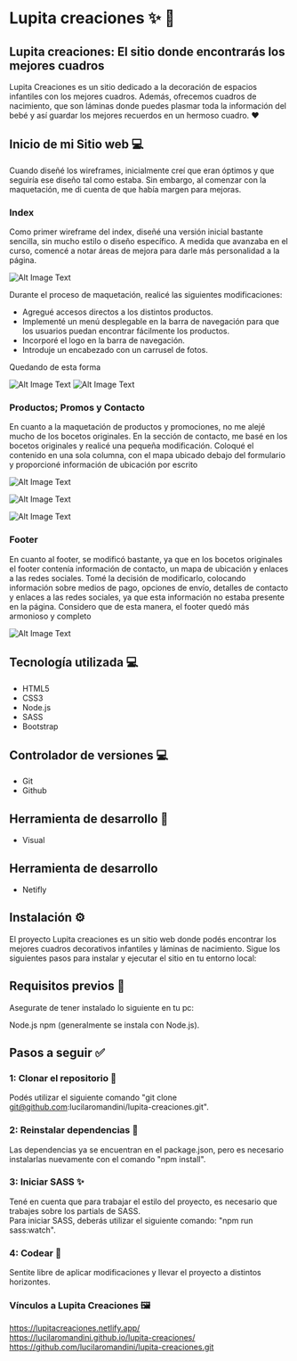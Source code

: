 # Lupita creaciones ✨ 💫
## Lupita creaciones: El sitio donde encontrarás los mejores cuadros 
Lupita Creaciones es un sitio dedicado a la decoración de espacios infantiles con los mejores cuadros. Además, ofrecemos cuadros de nacimiento, que son láminas donde puedes plasmar toda la información del bebé y así guardar los mejores recuerdos en un hermoso cuadro. ❤️

## Inicio de mi Sitio web 💻
Cuando diseñé los wireframes, inicialmente creí que eran óptimos y que seguiría ese diseño tal como estaba. Sin embargo, al comenzar con la maquetación, me di cuenta de que había margen para mejoras.

### Index
Como primer wireframe del index, diseñé una versión inicial bastante sencilla, sin mucho estilo o diseño específico. A medida que avanzaba en el curso, comencé a notar áreas de mejora para darle más personalidad a la página. 

![Alt Image Text](./readme_resources/wireframe_index.webp)

Durante el proceso de maquetación, realicé las siguientes modificaciones:

* Agregué accesos directos a los distintos productos.
* Implementé un menú desplegable en la barra de navegación para que los usuarios puedan encontrar fácilmente los productos.
* Incorporé el logo en la barra de navegación.
* Introduje un encabezado con un carrusel de fotos.

Quedando de esta forma

![Alt Image Text](./readme_resources/index_navbar_header.webp)
![Alt Image Text](./readme_resources/index_accesos_directos.webp)

### Productos; Promos y Contacto
En cuanto a la maquetación de productos y promociones, no me alejé mucho de los bocetos originales. En la sección de contacto, me basé en los bocetos originales y realicé una pequeña modificación. Coloqué el contenido en una sola columna, con el mapa ubicado debajo del formulario y proporcioné información de ubicación por escrito

![Alt Image Text](./readme_resources/wireframe_pictures.webp)

![Alt Image Text](./readme_resources/wireframe_sale.webp)

![Alt Image Text](./readme_resources/wireframe_contact.webp)

### Footer
En cuanto al footer, se modificó bastante, ya que en los bocetos originales el footer contenía información de contacto, un mapa de ubicación y enlaces a las redes sociales. Tomé la decisión de modificarlo, colocando información sobre medios de pago, opciones de envío, detalles de contacto y enlaces a las redes sociales, ya que esta información no estaba presente en la página. Considero que de esta manera, el footer quedó más armonioso y completo

![Alt Image Text](./readme_resources/wireframe_footer.webp)

## Tecnología utilizada 💻 

* HTML5
* CSS3
* Node.js
* SASS
* Bootstrap

## Controlador de versiones 💻

* Git
* Github

## Herramienta de desarrollo 🔧

* Visual    

## Herramienta de desarrollo 

* Netifly


## Instalación ⚙️
El proyecto Lupita creaciones es un sitio web donde podés encontrar los mejores cuadros decorativos infantiles y láminas de nacimiento. Sigue los siguientes pasos para instalar y ejecutar el sitio en tu entorno local:


## Requisitos previos 👾

Asegurate de tener instalado lo siguiente en tu pc:

Node.js
npm (generalmente se instala con Node.js).


## Pasos a seguir ✅

### 1: Clonar el repositorio 📂 
Podés utilizar el siguiente comando "git clone git@github.com:lucilaromandini/lupita-creaciones.git".
### 2: Reinstalar dependencias 🔧
Las dependencias ya se encuentran en el package.json, pero es necesario instalarlas nuevamente con el comando "npm install".

### 3: Iniciar SASS ✨
Tené en cuenta que para trabajar el estilo del proyecto, es necesario que trabajes sobre los partials de SASS.                   
Para iniciar SASS, deberás utilizar el siguiente comando: "npm run sass:watch".

### 4: Codear 🧠
Sentite libre de aplicar modificaciones y llevar el proyecto a distintos horizontes.

### Vínculos a Lupita Creaciones 🖼
https://lupitacreaciones.netlify.app/       
https://lucilaromandini.github.io/lupita-creaciones/  
https://github.com/lucilaromandini/lupita-creaciones.git

                 

